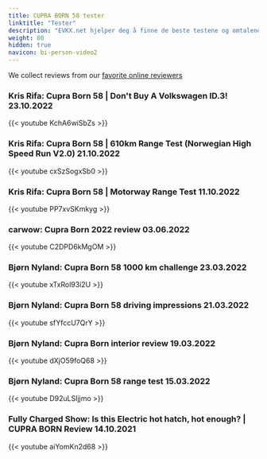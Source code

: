 ```yaml
---
title: CUPRA BORN 58 tester
linktitle: "Tester"
description: "EVKX.net hjelper deg å finne de beste testene og omtalene av denne modellen. "
weight: 80
hidden: true
navicon: bi-person-video2
---
```

We collect reviews from our [favorite online reviewers](/guides/evreviewers/)

### Kris Rifa: Cupra Born 58 | Don't Buy A Volkswagen ID.3! 23.10.2022

{{< youtube KchA6wiSbZs >}}

### Kris Rifa: Cupra Born 58 | 610km Range Test (Norwegian High Speed Run V2.0) 21.10.2022

{{< youtube cxSzSogxSb0 >}}

### Kris Rifa: Cupra Born 58 | Motorway Range Test 11.10.2022

{{< youtube PP7xvSKmkyg >}}

### carwow: Cupra Born 2022 review 03.06.2022

{{< youtube C2DPD6kMgOM >}}

### Bjørn Nyland: Cupra Born 58 1000 km challenge 23.03.2022

{{< youtube xTxRol93i2U >}}

### Bjørn Nyland: Cupra Born 58 driving impressions 21.03.2022

{{< youtube sfYfccU7QrY >}}

### Bjørn Nyland: Cupra Born interior review 19.03.2022

{{< youtube dXjO59foQ68 >}}

### Bjørn Nyland: Cupra Born 58 range test 15.03.2022

{{< youtube D92uLSIjjmo >}}

### Fully Charged Show: Is this Electric hot hatch, hot enough? | CUPRA BORN Review 14.10.2021

{{< youtube aiYomKn2d68 >}}

